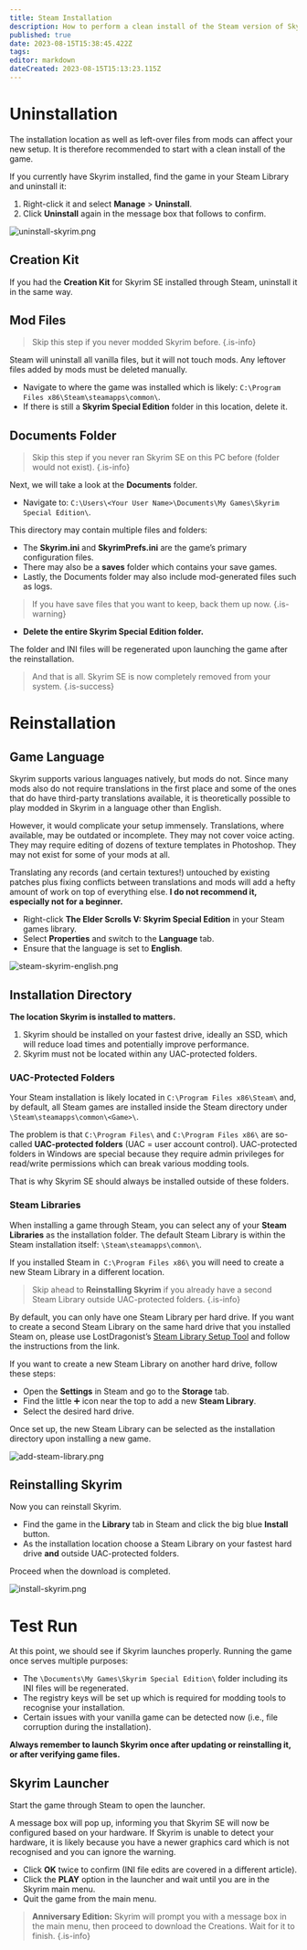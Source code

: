 ```yaml
---
title: Steam Installation
description: How to perform a clean install of the Steam version of Skyrim SE.
published: true
date: 2023-08-15T15:38:45.422Z
tags: 
editor: markdown
dateCreated: 2023-08-15T15:13:23.115Z
---
```


# Uninstallation

The installation location as well as left-over files from mods can affect your new setup. It is therefore recommended to start with a clean install of the game.

If you currently have Skyrim installed, find the game in your Steam Library and uninstall it:

1. Right-click it and select **Manage** > **Uninstall**.
2. Click **Uninstall** again in the message box that follows to confirm.

![uninstall-skyrim.png](/getting-started/initial-setup/uninstall-skyrim.png)

## Creation Kit

If you had the **Creation Kit** for Skyrim SE installed through Steam, uninstall it in the same way.

## Mod Files

> Skip this step if you never modded Skyrim before.
{.is-info}

Steam will uninstall all vanilla files, but it will not touch mods. Any leftover files added by mods must be deleted manually.

- Navigate to where the game was installed which is likely: `C:\Program Files x86\Steam\steamapps\common\`.
- If there is still a **Skyrim Special Edition** folder in this location, delete it.

## Documents Folder

> Skip this step if you never ran Skyrim SE on this PC before (folder would not exist).
{.is-info}

Next, we will take a look at the **Documents** folder.

- Navigate to: `C:\Users\<Your User Name>\Documents\My Games\Skyrim Special Edition\`.

This directory may contain multiple files and folders:

- The **Skyrim.ini** and **SkyrimPrefs.ini** are the game’s primary configuration files.
- There may also be a **saves** folder which contains your save games.
- Lastly, the Documents folder may also include mod-generated files such as logs.

> If you have save files that you want to keep, back them up now.
{.is-warning}

- **Delete the entire Skyrim Special Edition folder.**

The folder and INI files will be regenerated upon launching the game after the reinstallation.

> And that is all. Skyrim SE is now completely removed from your system.
{.is-success}

# Reinstallation

## Game Language

Skyrim supports various languages natively, but mods do not. Since many mods also do not require translations in the first place and some of the ones that do have third-party translations available, it is theoretically possible to play modded in Skyrim in a language other than English.

However, it would complicate your setup immensely. Translations, where available, may be outdated or incomplete. They may not cover voice acting. They may require editing of dozens of texture templates in Photoshop. They may not exist for some of your mods at all.

Translating any records (and certain textures!) untouched by existing patches plus fixing conflicts between translations and mods will add a hefty amount of work on top of everything else. **I do not recommend it, especially not for a beginner.**

- Right-click **The Elder Scrolls V: Skyrim Special Edition** in your Steam games library.
- Select **Properties** and switch to the **Language** tab.
- Ensure that the language is set to **English**.

![steam-skyrim-english.png](/getting-started/initial-setup/steam-skyrim-english.png)

## Installation Directory

**The location Skyrim is installed to matters.**

1. Skyrim should be installed on your fastest drive, ideally an SSD, which will reduce load times and potentially improve performance.
2. Skyrim must not be located within any UAC-protected folders.

### UAC-Protected Folders

Your Steam installation is likely located in `C:\Program Files x86\Steam\` and, by default, all Steam games are installed inside the Steam directory under `\Steam\steamapps\common\<Game>\`.

The problem is that `C:\Program Files\` and `C:\Program Files x86\` are so-called **UAC-protected folders** (UAC = user account control). UAC-protected folders in Windows are special because they require admin privileges for read/write permissions which can break various modding tools.

That is why Skyrim SE should always be installed outside of these folders.

### Steam Libraries

When installing a game through Steam, you can select any of your **Steam Libraries** as the installation folder. The default Steam Library is within the Steam installation itself: `\Steam\steamapps\common\`.

If you installed Steam in` C:\Program Files x86\` you will need to create a new Steam Library in a different location.

> Skip ahead to **Reinstalling Skyrim** if you already have a second Steam Library outside UAC-protected folders.
{.is-info}

By default, you can only have one Steam Library per hard drive. If you want to create a second Steam Library on the same hard drive that you installed Steam on, please use LostDragonist’s [Steam Library Setup Tool](https://github.com/LostDragonist/steam-library-setup-tool/wiki/Usage-Guide) and follow the instructions from the link.

If you want to create a new Steam Library on another hard drive, follow these steps:

- Open the **Settings** in Steam and go to the **Storage** tab.
- Find the little ➕ icon near the top to add a new **Steam Library**.
- Select the desired hard drive.

Once set up, the new Steam Library can be selected as the installation directory upon installing a new game.

![add-steam-library.png](/getting-started/initial-setup/add-steam-library.png)

## Reinstalling Skyrim

Now you can reinstall Skyrim.

- Find the game in the **Library** tab in Steam and click the big blue **Install** button.
- As the installation location choose a Steam Library on your fastest hard drive **and** outside UAC-protected folders.

Proceed when the download is completed.

![install-skyrim.png](/getting-started/initial-setup/install-skyrim.png)

# Test Run

At this point, we should see if Skyrim launches properly. Running the game once serves multiple purposes:

- The `\Documents\My Games\Skyrim Special Edition\` folder including its INI files will be regenerated.
- The registry keys will be set up which is required for modding tools to recognise your installation.
- Certain issues with your vanilla game can be detected now (i.e., file corruption during the installation).

**Always remember to launch Skyrim once after updating or reinstalling it, or after verifying game files.**

## Skyrim Launcher

Start the game through Steam to open the launcher.

A message box will pop up, informing you that Skyrim SE will now be configured based on your hardware. If Skyrim is unable to detect your hardware, it is likely because you have a newer graphics card which is not recognised and you can ignore the warning.

- Click **OK** twice to confirm (INI file edits are covered in a different article).
- Click the **PLAY** option in the launcher and wait until you are in the Skyrim main menu.
- Quit the game from the main menu.

> **Anniversary Edition:** Skyrim will prompt you with a message box in the main menu, then proceed to download the Creations. Wait for it to finish.
{.is-info}